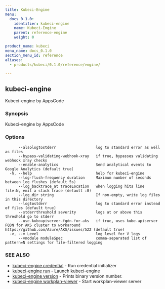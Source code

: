 ```yaml
---
title: Kubeci-Engine
menu:
  docs_0.1.0:
    identifier: kubeci-engine
    name: Kubeci-Engine
    parent: reference-engine
    weight: 0

product_name: kubeci
menu_name: docs_0.1.0
section_menu_id: reference
aliases:
  - products/kubeci/0.1.0/reference/engine/

---
```

## kubeci-engine

Kubeci-engine by AppsCode

### Synopsis

Kubeci-engine by AppsCode

### Options

```
      --alsologtostderr                  log to standard error as well as files
      --bypass-validating-webhook-xray   if true, bypasses validating webhook xray checks
      --enable-analytics                 Send analytical events to Google Analytics (default true)
  -h, --help                             help for kubeci-engine
      --log-flush-frequency duration     Maximum number of seconds between log flushes (default 5s)
      --log_backtrace_at traceLocation   when logging hits line file:N, emit a stack trace (default :0)
      --log_dir string                   If non-empty, write log files in this directory
      --logtostderr                      log to standard error instead of files (default true)
      --stderrthreshold severity         logs at or above this threshold go to stderr
      --use-kubeapiserver-fqdn-for-aks   if true, uses kube-apiserver FQDN for AKS cluster to workaround https://github.com/Azure/AKS/issues/522 (default true)
  -v, --v Level                          log level for V logs
      --vmodule moduleSpec               comma-separated list of pattern=N settings for file-filtered logging
```

### SEE ALSO

* [kubeci-engine credential](/docs/reference/engine/kubeci-engine_credential.md)	 - Run credential initializer
* [kubeci-engine run](/docs/reference/engine/kubeci-engine_run.md)	 - Launch kubeci-engine
* [kubeci-engine version](/docs/reference/engine/kubeci-engine_version.md)	 - Prints binary version number.
* [kubeci-engine workplan-viewer](/docs/reference/engine/kubeci-engine_workplan-viewer.md)	 - Start workplan-viewer server


